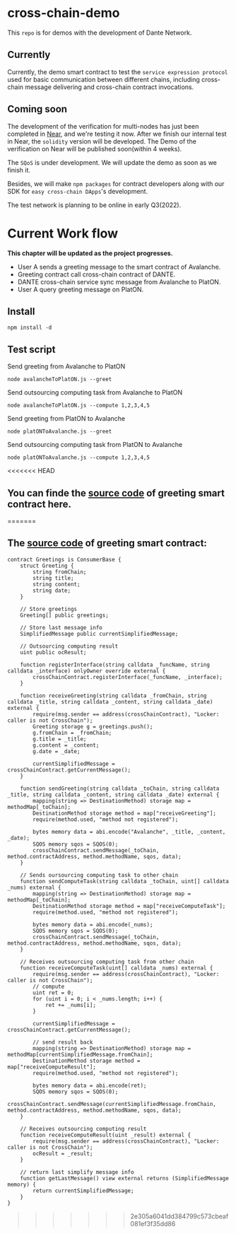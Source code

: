 # cross-chain-demo

This `repo` is for demos with the development of Dante Network. 

## Currently
Currently, the demo smart contract to test the `service expression protocol` used for basic communication between different chains, including cross-chain message delivering and cross-chain contract invocations. 

## Coming soon
The development of the verification for multi-nodes has just been completed in [Near](https://github.com/dantenetwork/Trustless_Bridge/tree/main/near), and we're testing it now. After we finish our internal test in Near, the `solidity` version will be developed. 
The Demo of the verification on Near will be published soon(within 4 weeks).

The `SQoS` is under development. We will update the demo as soon as we finish it.

Besides, we will make `npm packages` for contract developers along with our SDK for `easy cross-chain DApps`'s development.

The test network is planning to be online in early Q3(2022).

# Current Work flow

**This chapter will be updated as the project progresses.**

* User A sends a greeting message to the smart contract of Avalanche.
* Greeting contract call cross-chain contract of DANTE.
* DANTE cross-chain service sync message from Avalanche to PlatON.
* User A query greeting message on PlatON.


## Install
```
npm install -d
```

## Test script

Send greeting from Avalanche to PlatON
```
node avalancheToPlatON.js --greet
```
Send outsourcing computing task from Avalanche to PlatON
```
node avalancheToPlatON.js --compute 1,2,3,4,5
```

Send greeting from PlatON to Avalanche
```
node platONToAvalanche.js --greet
```
Send outsourcing computing task from PlatON to Avalanche
```
node platONToAvalanche.js --compute 1,2,3,4,5
```

<<<<<<< HEAD
## You can finde the [source code](https://github.com/dantenetwork/dante-cross-chain/blob/main/avalanche/contracts/examples/Greetings.sol) of greeting smart contract here.
=======
## The [source code](https://github.com/dantenetwork/dante-cross-chain/blob/main/avalanche/contracts/examples/Greetings.sol) of greeting smart contract: 
```
contract Greetings is ConsumerBase {
    struct Greeting {
        string fromChain;
        string title;
        string content;
        string date;
    }
    
    // Store greetings
    Greeting[] public greetings;

    // Store last message info
    SimplifiedMessage public currentSimplifiedMessage;

    // Outsourcing computing result
    uint public ocResult;

    function registerInterface(string calldata _funcName, string calldata _interface) onlyOwner override external {
        crossChainContract.registerInterface(_funcName, _interface);
    }

    function receiveGreeting(string calldata _fromChain, string calldata _title, string calldata _content, string calldata _date) external {
        require(msg.sender == address(crossChainContract), "Locker: caller is not CrossChain");
        Greeting storage g = greetings.push();
        g.fromChain = _fromChain;
        g.title = _title;
        g.content = _content;
        g.date = _date;

        currentSimplifiedMessage = crossChainContract.getCurrentMessage();
    }

    function sendGreeting(string calldata _toChain, string calldata _title, string calldata _content, string calldata _date) external {
        mapping(string => DestinationMethod) storage map = methodMap[_toChain];
        DestinationMethod storage method = map["receiveGreeting"];
        require(method.used, "method not registered");

        bytes memory data = abi.encode("Avalanche", _title, _content, _date);
        SQOS memory sqos = SQOS(0);
        crossChainContract.sendMessage(_toChain, method.contractAddress, method.methodName, sqos, data);
    }

    // Sends oursourcing computing task to other chain
    function sendComputeTask(string calldata _toChain, uint[] calldata _nums) external {
        mapping(string => DestinationMethod) storage map = methodMap[_toChain];
        DestinationMethod storage method = map["receiveComputeTask"];
        require(method.used, "method not registered");

        bytes memory data = abi.encode(_nums);
        SQOS memory sqos = SQOS(0);
        crossChainContract.sendMessage(_toChain, method.contractAddress, method.methodName, sqos, data);
    }

    // Receives outsourcing computing task from other chain
    function receiveComputeTask(uint[] calldata _nums) external {
        require(msg.sender == address(crossChainContract), "Locker: caller is not CrossChain");
        // compute
        uint ret = 0;
        for (uint i = 0; i < _nums.length; i++) {
            ret += _nums[i];
        }

        currentSimplifiedMessage = crossChainContract.getCurrentMessage();

        // send result back
        mapping(string => DestinationMethod) storage map = methodMap[currentSimplifiedMessage.fromChain];
        DestinationMethod storage method = map["receiveComputeResult"];
        require(method.used, "method not registered");

        bytes memory data = abi.encode(ret);
        SQOS memory sqos = SQOS(0);
        crossChainContract.sendMessage(currentSimplifiedMessage.fromChain, method.contractAddress, method.methodName, sqos, data);
    }

    // Receives outsourcing computing result
    function receiveComputeResult(uint _result) external {
        require(msg.sender == address(crossChainContract), "Locker: caller is not CrossChain");
        ocResult = _result;
    }

    // return last simplify message info
    function getLastMessage() view external returns (SimplifiedMessage memory) {
        return currentSimplifiedMessage;
    }
}
```
>>>>>>> 2e305a6041dd384799c573cbeaf081ef3f35dd86
